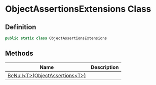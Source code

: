 # ObjectAssertionsExtensions Class
## Definition

```c#
public static class ObjectAssertionsExtensions
```

## Methods

| Name | Description |
| ---- | ----------- |
| [BeNull&lt;T&gt;(ObjectAssertions&lt;T&gt;)](MrKWatkins.Assertions.ObjectAssertionsExtensions.BeNull.md) |  |


